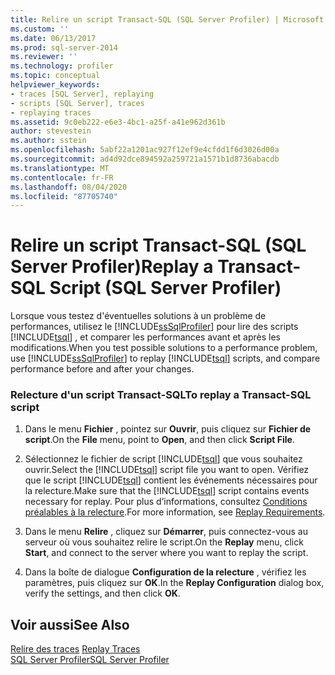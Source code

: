 ```yaml
---
title: Relire un script Transact-SQL (SQL Server Profiler) | Microsoft Docs
ms.custom: ''
ms.date: 06/13/2017
ms.prod: sql-server-2014
ms.reviewer: ''
ms.technology: profiler
ms.topic: conceptual
helpviewer_keywords:
- traces [SQL Server], replaying
- scripts [SQL Server], traces
- replaying traces
ms.assetid: 9c0eb222-e6e3-4bc1-a25f-a41e962d361b
author: stevestein
ms.author: sstein
ms.openlocfilehash: 5abf22a1201ac927f12ef9e4cfdd1f6d3026d00a
ms.sourcegitcommit: ad4d92dce894592a259721a1571b1d8736abacdb
ms.translationtype: MT
ms.contentlocale: fr-FR
ms.lasthandoff: 08/04/2020
ms.locfileid: "87705740"
---
```

# <a name="replay-a-transact-sql-script-sql-server-profiler"></a><span data-ttu-id="76eb3-102">Relire un script Transact-SQL (SQL Server Profiler)</span><span class="sxs-lookup"><span data-stu-id="76eb3-102">Replay a Transact-SQL Script (SQL Server Profiler)</span></span>
  <span data-ttu-id="76eb3-103">Lorsque vous testez d'éventuelles solutions à un problème de performances, utilisez le [!INCLUDE[ssSqlProfiler](../../includes/sssqlprofiler-md.md)] pour lire des scripts [!INCLUDE[tsql](../../includes/tsql-md.md)] , et comparer les performances avant et après les modifications.</span><span class="sxs-lookup"><span data-stu-id="76eb3-103">When you test possible solutions to a performance problem, use [!INCLUDE[ssSqlProfiler](../../includes/sssqlprofiler-md.md)] to replay [!INCLUDE[tsql](../../includes/tsql-md.md)] scripts, and compare performance before and after your changes.</span></span>  
  
### <a name="to-replay-a-transact-sql-script"></a><span data-ttu-id="76eb3-104">Relecture d'un script Transact-SQL</span><span class="sxs-lookup"><span data-stu-id="76eb3-104">To replay a Transact-SQL script</span></span>  
  
1.  <span data-ttu-id="76eb3-105">Dans le menu **Fichier** , pointez sur **Ouvrir**, puis cliquez sur **Fichier de script**.</span><span class="sxs-lookup"><span data-stu-id="76eb3-105">On the **File** menu, point to **Open**, and then click **Script File**.</span></span>  
  
2.  <span data-ttu-id="76eb3-106">Sélectionnez le fichier de script [!INCLUDE[tsql](../../includes/tsql-md.md)] que vous souhaitez ouvrir.</span><span class="sxs-lookup"><span data-stu-id="76eb3-106">Select the [!INCLUDE[tsql](../../includes/tsql-md.md)] script file you want to open.</span></span> <span data-ttu-id="76eb3-107">Vérifiez que le script [!INCLUDE[tsql](../../includes/tsql-md.md)] contient les événements nécessaires pour la relecture.</span><span class="sxs-lookup"><span data-stu-id="76eb3-107">Make sure that the [!INCLUDE[tsql](../../includes/tsql-md.md)] script contains events necessary for replay.</span></span> <span data-ttu-id="76eb3-108">Pour plus d’informations, consultez [Conditions préalables à la relecture](replay-requirements.md).</span><span class="sxs-lookup"><span data-stu-id="76eb3-108">For more information, see [Replay Requirements](replay-requirements.md).</span></span>  
  
3.  <span data-ttu-id="76eb3-109">Dans le menu **Relire** , cliquez sur **Démarrer**, puis connectez-vous au serveur où vous souhaitez relire le script.</span><span class="sxs-lookup"><span data-stu-id="76eb3-109">On the **Replay** menu, click **Start**, and connect to the server where you want to replay the script.</span></span>  
  
4.  <span data-ttu-id="76eb3-110">Dans la boîte de dialogue **Configuration de la relecture** , vérifiez les paramètres, puis cliquez sur **OK**.</span><span class="sxs-lookup"><span data-stu-id="76eb3-110">In the **Replay Configuration** dialog box, verify the settings, and then click **OK**.</span></span>  
  
## <a name="see-also"></a><span data-ttu-id="76eb3-111">Voir aussi</span><span class="sxs-lookup"><span data-stu-id="76eb3-111">See Also</span></span>  
 <span data-ttu-id="76eb3-112">[Relire des traces](replay-traces.md) </span><span class="sxs-lookup"><span data-stu-id="76eb3-112">[Replay Traces](replay-traces.md) </span></span>  
 [<span data-ttu-id="76eb3-113">SQL Server Profiler</span><span class="sxs-lookup"><span data-stu-id="76eb3-113">SQL Server Profiler</span></span>](sql-server-profiler.md)  
  
  
